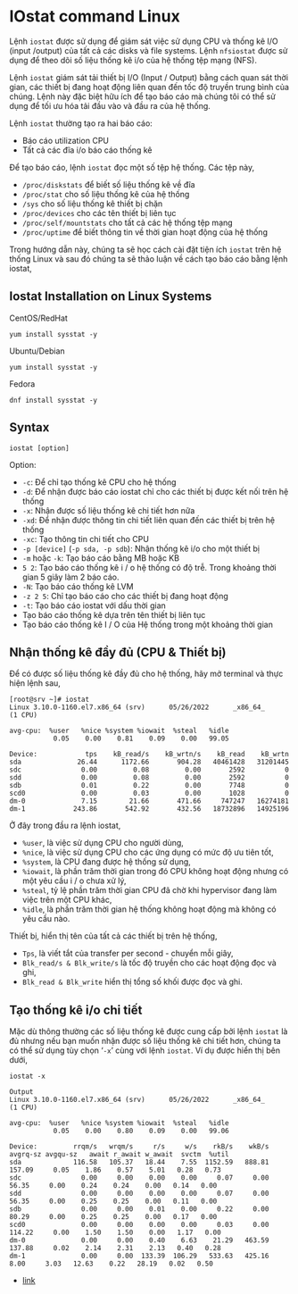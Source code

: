 # IOstat command Linux
Lệnh `iostat` được sử dụng để giám sát việc sử dụng CPU và thống kê I/O (input /output) của tất cả các disks và file systems. Lệnh `nfsiostat` được sử dụng để theo dõi số liệu thống kê i/o của hệ thống tệp mạng (NFS).

Lệnh `iostat` giám sát tải thiết bị I/O (Input / Output) bằng cách quan sát thời gian, các thiết bị đang hoạt động liên quan đến tốc độ truyền trung bình của chúng. Lệnh này đặc biệt hữu ích để tạo báo cáo mà chúng tôi có thể sử dụng để tối ưu hóa tải đầu vào và đầu ra của hệ thống.

Lệnh `iostat` thường tạo ra hai báo cáo:

* Báo cáo utilization CPU
* Tất cả các đĩa i/o báo cáo thống kê

Để tạo báo cáo, lệnh `iostat` đọc một số tệp hệ thống. Các tệp này,
* `/proc/diskstats` để biết số liệu thống kê về đĩa
* `/proc/stat` cho số liệu thống kê của hệ thống
* `/sys` cho số liệu thống kê thiết bị chặn
* `/proc/devices` cho các tên thiết bị liên tục
* `/proc/self/mountstats` cho tất cả các hệ thống tệp mạng
* `/proc/uptime` để biết thông tin về thời gian hoạt động của hệ thống

Trong hướng dẫn này, chúng ta sẽ học cách cài đặt tiện ích `iostat` trên hệ thống Linux và sau đó chúng ta sẽ thảo luận về cách tạo báo cáo bằng lệnh iostat,

## Iostat Installation on Linux Systems

CentOS/RedHat
```
yum install sysstat -y
```
Ubuntu/Debian
```
yum install sysstat -y
```
Fedora
```
dnf install sysstat -y
```

## Syntax
```
iostat [option]
```
Option:
* `-c`: Để chỉ tạo thống kê CPU cho hệ thống
* `-d`: Để nhận được báo cáo iostat chỉ cho các thiết bị được kết nối trên hệ thống
* `-x`: Nhận được số liệu thống kê chi tiết hơn nữa
* `-xd`: Để nhận được thông tin chi tiết liên quan đến các thiết bị trên hệ thống
* `-xc`: Tạo thông tin chi tiết cho CPU
* `-p [device]` (`-p sda, -p sdb`): Nhận thống kê i/o cho một thiết bị
* `-m` hoặc `-k`: Tạo báo cáo bằng MB hoặc KB
* `5 2`: Tạo báo cáo thống kê i / o hệ thống có độ trễ. Trong khoảng thời gian 5 giây làm 2 báo cáo.
* `-N`: Tạo báo cáo thống kê LVM
* `-z 2 5`: Chỉ tạo báo cáo cho các thiết bị đang hoạt động
* `-t`: Tạo báo cáo iostat với dấu thời gian
* Tạo báo cáo thống kê dựa trên tên thiết bị liên tục
* Tạo báo cáo thống kê I / O của Hệ thống trong một khoảng thời gian

## Nhận thống kê đầy đủ (CPU & Thiết bị)
Để có được số liệu thống kê đầy đủ cho hệ thống, hãy mở terminal và thực hiện lệnh sau,
```
[root@srv ~]# iostat
Linux 3.10.0-1160.el7.x86_64 (srv)      05/26/2022      _x86_64_        (1 CPU)

avg-cpu:  %user   %nice %system %iowait  %steal   %idle
           0.05    0.00    0.81    0.09    0.00   99.05

Device:            tps    kB_read/s    kB_wrtn/s    kB_read    kB_wrtn
sda              26.44      1172.66       904.28   40461428   31201445
sdc               0.00         0.08         0.00       2592          0
sdd               0.00         0.08         0.00       2592          0
sdb               0.01         0.22         0.00       7748          0
scd0              0.00         0.03         0.00       1028          0
dm-0              7.15        21.66       471.66     747247   16274181
dm-1            243.86       542.92       432.56   18732896   14925196
```
Ở đây trong đầu ra lệnh iostat,

* `%user`, là việc sử dụng CPU cho người dùng,
* `%nice`, là việc sử dụng CPU cho các ứng dụng có mức độ ưu tiên tốt,
* `%system`, là CPU đang được hệ thống sử dụng,
* `%iowait`, là phần trăm thời gian trong đó CPU không hoạt động nhưng có một yêu cầu i / o chưa xử lý,
* `%steal`, tỷ lệ phần trăm thời gian CPU đã chờ khi hypervisor đang làm việc trên một CPU khác,
* `%idle`, là phần trăm thời gian hệ thống không hoạt động mà không có yêu cầu nào.

Thiết bị, hiển thị tên của tất cả các thiết bị trên hệ thống,
* `Tps`, là viết tắt của transfer per second - chuyển mỗi giây,
* `Blk_read/s & Blk_write/s` là tốc độ truyền cho các hoạt động đọc và ghi,
* `Blk_read & Blk_write` hiển thị tổng số khối được đọc và ghi.
## Tạo thống kê i/o chi tiết
Mặc dù thông thường các số liệu thống kê được cung cấp bởi lệnh `iostat` là đủ nhưng nếu bạn muốn nhận được số liệu thống kê chi tiết hơn, chúng ta có thể sử dụng tùy chọn ‘`-x`’ cùng với lệnh `iostat`. Ví dụ được hiển thị bên dưới,
```
iostat -x
```

```
Output
Linux 3.10.0-1160.el7.x86_64 (srv)      05/26/2022      _x86_64_        (1 CPU)

avg-cpu:  %user   %nice %system %iowait  %steal   %idle
           0.05    0.00    0.80    0.09    0.00   99.06

Device:         rrqm/s   wrqm/s     r/s     w/s    rkB/s    wkB/s avgrq-sz avgqu-sz   await r_await w_await  svctm  %util
sda             116.58   105.37   18.44    7.55  1152.59   888.81   157.09     0.05    1.86    0.57    5.01   0.28   0.73
sdc               0.00     0.00    0.00    0.00     0.07     0.00    56.35     0.00    0.24    0.24    0.00   0.14   0.00
sdd               0.00     0.00    0.00    0.00     0.07     0.00    56.35     0.00    0.25    0.25    0.00   0.11   0.00
sdb               0.00     0.00    0.01    0.00     0.22     0.00    80.29     0.00    0.25    0.25    0.00   0.17   0.00
scd0              0.00     0.00    0.00    0.00     0.03     0.00   114.22     0.00    1.50    1.50    0.00   1.17   0.00
dm-0              0.00     0.00    0.40    6.63    21.29   463.59   137.88     0.02    2.14    2.31    2.13   0.40   0.28
dm-1              0.00     0.00  133.39  106.29   533.63   425.16     8.00     3.03   12.63    0.22   28.19   0.02   0.50

```

* [link](https://www.linuxtechi.com/monitor-linux-systems-performance-iostat-command/)